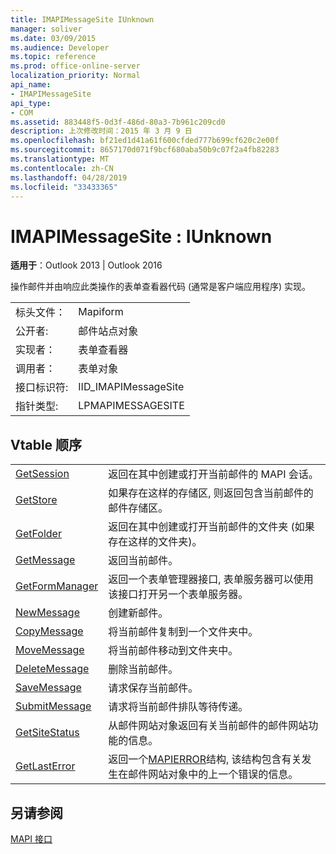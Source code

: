 ```yaml
---
title: IMAPIMessageSite IUnknown
manager: soliver
ms.date: 03/09/2015
ms.audience: Developer
ms.topic: reference
ms.prod: office-online-server
localization_priority: Normal
api_name:
- IMAPIMessageSite
api_type:
- COM
ms.assetid: 883448f5-0d3f-486d-80a3-7b961c209cd0
description: 上次修改时间：2015 年 3 月 9 日
ms.openlocfilehash: bf21ed1d41a61f600cfded777b699cf620c2e00f
ms.sourcegitcommit: 8657170d071f9bcf680aba50b9c07f2a4fb82283
ms.translationtype: MT
ms.contentlocale: zh-CN
ms.lasthandoff: 04/28/2019
ms.locfileid: "33433365"
---
```

# <a name="imapimessagesite--iunknown"></a>IMAPIMessageSite : IUnknown

  
  
**适用于**：Outlook 2013 | Outlook 2016 
  
操作邮件并由响应此类操作的表单查看器代码 (通常是客户端应用程序) 实现。
  
|||
|:-----|:-----|
|标头文件：  <br/> |Mapiform  <br/> |
|公开者:  <br/> |邮件站点对象  <br/> |
|实现者：  <br/> |表单查看器  <br/> |
|调用者：  <br/> |表单对象  <br/> |
|接口标识符:  <br/> |IID_IMAPIMessageSite  <br/> |
|指针类型:  <br/> |LPMAPIMESSAGESITE  <br/> |
   
## <a name="vtable-order"></a>Vtable 顺序

|||
|:-----|:-----|
|[GetSession](imapimessagesite-getsession.md) <br/> |返回在其中创建或打开当前邮件的 MAPI 会话。  <br/> |
|[GetStore](imapimessagesite-getstore.md) <br/> |如果存在这样的存储区, 则返回包含当前邮件的邮件存储区。  <br/> |
|[GetFolder](imapimessagesite-getfolder.md) <br/> |返回在其中创建或打开当前邮件的文件夹 (如果存在这样的文件夹)。  <br/> |
|[GetMessage](imapimessagesite-getmessage.md) <br/> |返回当前邮件。  <br/> |
|[GetFormManager](imapimessagesite-getformmanager.md) <br/> |返回一个表单管理器接口, 表单服务器可以使用该接口打开另一个表单服务器。  <br/> |
|[NewMessage](imapimessagesite-newmessage.md) <br/> |创建新邮件。  <br/> |
|[CopyMessage](imapimessagesite-copymessage.md) <br/> |将当前邮件复制到一个文件夹中。  <br/> |
|[MoveMessage](imapimessagesite-movemessage.md) <br/> |将当前邮件移动到文件夹中。  <br/> |
|[DeleteMessage](imapimessagesite-deletemessage.md) <br/> |删除当前邮件。  <br/> |
|[SaveMessage](imapimessagesite-savemessage.md) <br/> |请求保存当前邮件。  <br/> |
|[SubmitMessage](imapimessagesite-submitmessage.md) <br/> |请求将当前邮件排队等待传递。  <br/> |
|[GetSiteStatus](imapimessagesite-getsitestatus.md) <br/> |从邮件网站对象返回有关当前邮件的邮件网站功能的信息。  <br/> |
|[GetLastError](imapimessagesite-getlasterror.md) <br/> |返回一个[MAPIERROR](mapierror.md)结构, 该结构包含有关发生在邮件网站对象中的上一个错误的信息。  <br/> |
   
## <a name="see-also"></a>另请参阅



[MAPI 接口](mapi-interfaces.md)

